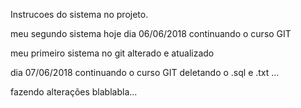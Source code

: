 Instrucoes do sistema no projeto.


meu segundo sistema
hoje dia 06/06/2018 continuando o curso GIT

meu primeiro sistema no git alterado e atualizado

dia 07/06/2018 continuando o curso GIT
deletando o .sql e .txt ...

fazendo alterações
blablabla...